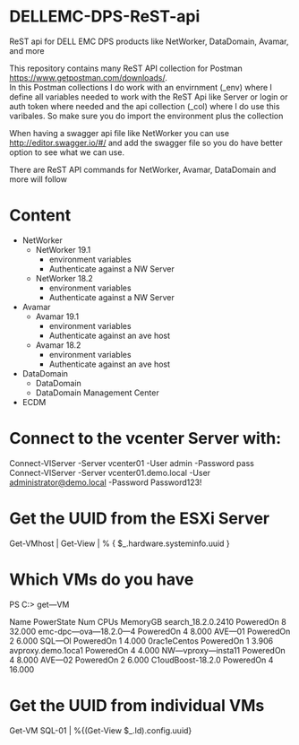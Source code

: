 # DELLEMC-DPS-ReST-api
ReST api for DELL EMC DPS products like NetWorker, DataDomain, Avamar, and more

This repository contains many ReST API collection for Postman https://www.getpostman.com/downloads/.  
In this Postman collections I do work with an envirnment (_env) where I define all variables needed to work with the ReST Api like Server or login or auth token where needed and the api collection (_col) where I do use this varibales. So make sure you do import the environment plus the collection

When having a swagger api file like NetWorker you can use http://editor.swagger.io/#/ and add the swagger file so you do have better option to see what we can use.

There are ReST API commands for NetWorker, Avamar, DataDomain and more will follow

# Content
* NetWorker  
  * NetWorker 19.1  
    * environment variables
    * Authenticate against a NW Server
  * NetWorker 18.2  
    * environment variables
    * Authenticate against a NW Server  
* Avamar  
  * Avamar 19.1
    * environment variables
    * Authenticate against an ave host  
  * Avamar 18.2
    * environment variables
    * Authenticate against an ave host  
* DataDomain
  * DataDomain
  * DataDomain Management Center
* ECDM

# Connect to the vcenter Server with:
Connect-VIServer -Server vcenter01 -User admin -Password pass  
Connect-VIServer -Server vcenter01.demo.local -User administrator@demo.local -Password Password123!  

# Get the UUID from the ESXi Server   
Get-VMhost | Get-View | % { $_.hardware.systeminfo.uuid }  

# Which VMs do you have
PS C:\> get—VM

Name                   PowerState   Num CPUs MemoryGB
search_18.2.0.2410     PoweredOn       8       32.000
emc-dpc—ova—18.2.0—4   PoweredOn       4        8.000
AVE—01                 PoweredOn       2        6.000
SQL—Ol                 PoweredOn       1        4.000
0rac1eCentos           PoweredOn       1        3.906
avproxy.demo.1oca1     PoweredOn       4        4.000
NW—vproxy—insta11      PoweredOn       4        8.000
AVE—02                 PoweredOn       2        6.000
C1oudBoost-18.2.0      PoweredOn       4       16.000

# Get the UUID from individual VMs  
Get-VM SQL-01 | %{(Get-View $_.Id).config.uuid}
